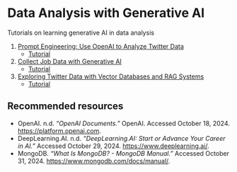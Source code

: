# Data Analysis with Generative AI
Tutorials on learning generative AI in data analysis 

1. [Prompt Engineering: Use OpenAI to Analyze Twitter Data](https://github.com/xbwei/data-analysis-with-generative-ai/blob/main/Prompt-Engineering-Analyze-Twitter-Data.ipynb)
     * [Tutorial](https://www.lbsocial.net/post/unlocking-twitter-insights-with-prompt-engineering-using-openai-gpt)
2. [Collect Job Data with Generative AI](https://github.com/xbwei/data-analysis-with-generative-ai/blob/main/Collect-Job-Data-with-Generative-AI.ipynb)
     * [Tutorial](https://www.lbsocial.net/post/from-search-to-success-how-ai-transforms-job-hunting-and-recommendations)
3. [Exploring Twitter Data with Vector Databases and RAG Systems](https://github.com/xbwei/data-analysis-with-generative-ai/blob/main/Exploring-Twitter-Data-with-Vector-Databases-and-RAG-Systems.ipynb)
     * [Tutorial](https://www.lbsocial.net/post/enhanced-twitter-insights-exploring-twitter-data-with-vector-databases-and-rag-systems)

## Recommended resources
- OpenAI. n.d. *“OpenAI Documents.”* OpenAI. Accessed October 18, 2024. https://platform.openai.com.
- DeepLearning.AI. n.d. *“DeepLearning.AI: Start or Advance Your Career in AI.”* Accessed October 29, 2024. https://www.deeplearning.ai/.
- MongoDB. *“What Is MongoDB? - MongoDB Manual.”* Accessed October 31, 2024. https://www.mongodb.com/docs/manual/.
